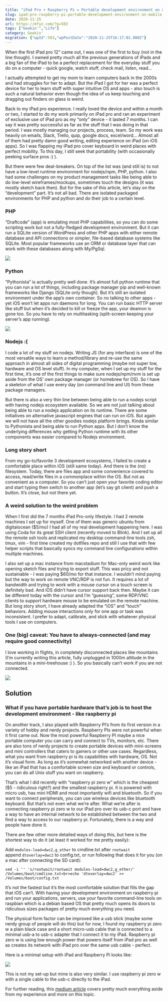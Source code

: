 ```yaml
---
title: "iPad Pro + Raspberry Pi = Portable development environment on mobile"
slug: ipad-pro-raspberry-pi-portable-development-environment-on-mobile
date: 2020-11-25
url: https://mfyz.com/?p=583
tags: ["Geekin'","Life"]
category: Geekin'
migration: {"wpId":583,"wpPostDate":"2020-11-25T16:17:01.000Z"}
---
```


When the first iPad pro 12“ came out, I was one of the first to buy (not in the line though). I owned pretty much all the previous generations of iPads and a big fan of the iPad to be a perfect replacement for the everyday stuff you do on a computer - quick google, watch stuff, check mail, listen, read…

I actually attempted to get my mom to learn computers back in the 2000s and had struggles for her to adapt. But the iPad I got for her was a perfect device for her to learn stuff with super intuitive OS and apps - also touch is such a natural behavior even though the idea of us keep touching and dragging out finders on glass is weird.

Back to my iPad pro experience. I really loved the device and within a month or two, I started to do my work primarily on iPad pro and ran an experiment of exclusive use of iPad pro as my “only” device - it lasted 7 months. I can say it was pretty successful as far as the stuff that I was doing in that period. I was mostly managing our projects, process, team. So my work was heavily on emails, Slack, Trello, quip, google docs, excel/word… Almost all of them had pretty damn good writing, editing experience on iPad (on iOS apps). So I was flapping my iPad pro cover keyboard in weird places with perfect mobility. To this day, I still seek that portability (with occasionally peeking surface pros :) ).

But there were few deal-breakers. On top of the list was (and still is) to not have a low-level runtime environment for nodejs/npm, PHP, python. I also had some challenges on my product management tasks like being able to do low-level wireframes/mockups, sometimes touch the designs (it was mostly sketch back then). But for the sake of this article, let’s stay on the “development” part. It’s not all bad. There are isolated packaged environments for PHP and python and do their job to a certain level.

### PHP

“Draftcode” (app) is emulating most PHP capabilities, so you can do some scripting work but not a fully-fledged development environment. But it can run a SQLite version of WordPress and other PHP apps with either remote database and API connections or simpler, file-based database systems like SQLite. Most popular frameworks use an ORM or database layer that can work with these databases along with My/PgSql.

![](/images/archive/en/2020/11/IMG_0407-1024x768.png)

### Python

“Pythonista” is actually pretty well done. It’s almost full python runtime that you can run a lot of things, including package manager pip and well-known frameworks like Django (SQLite only though). But it’s still an isolated environment under the app’s own container. So no talking to other apps - yet iOS won’t let apps run daemons for long. You can run basic HTTP server like stuff but when it’s decided to kill or freeze the app, your deamon is gone too. So you have to rely on multitasking (split-screen keeping your server’s app running).  

![](/images/archive/en/2020/11/33198527-e0b02724-d0eb-11e7-8041-018213351bba-2-1600x1200.png)

### Nodejs :(

I code a lot of my stuff on nodejs. Writing JS (for any interface) is one of the most versatile ways to learn a method/library and re-use the same approach in almost all sides of digital programming (maybe not super low, hardware and OS level stuff). In my computer, when I set up my stuff for the first time, it’s one of the first things to make sure nodejs/npm/nvm is set up aside from the OS’ own package manager (or homebrew for OS). So I have a skeleton of what I use every day (on command line and UI) from these package managers.

But there is also a very thin line between being able to run a nodejs script with having nodejs ecosystem available. So we are not just talking about being able to run a nodejs application on its runtime. There are some initiatives on alternative javascript engines that can run on iOS. But again we will not have all the other goodies nodejs platform brings. Kinda similar to Pythonista and being able to run Python apps. But I don’t know the underlying differences why getting Python runtime with its other components was easier compared to Nodejs environment.

### Long story short

From my go-to/favorite 3 development ecosystems, I failed to create a comfortable place within iOS (still same today). And there is the (no) filesystem. Today, there are files app and some convenience covered to access, read/write files in a commonplace within the OS. But not as convenient as a computer. So you can’t just open your favorite coding editor and start typing then switch to another app (let’s say git client) and push a button. It’s close, but not there yet.

### A weird solution to the weird problem

When I first did the 7 months iPad Pro-only lifestyle. I had 2 remote machines I set up for myself. One of them was generic ubuntu from digitalocean ($5/mo) I had all of my real development happening here. I was using Coda for its great SSH client (recently moved to Blink). And I set up all the remote ssh tools and replicated my desktop command-line tools zsh, tmux, vim - first time created my dotfiles repo and still I use that with few helper scripts that basically syncs my command line configurations within multiple machines.

I also set up a mac instance from macstadium for Mac-only weird work like opening sketch files and trying to export stuff. This was pricy and not sustainable - I was paying $60/mo for that instance. I wouldn’t mind paying but the way to work on remote VNC/RDP is not fun. It requires a lot of bandwidth and trying to work with a mouse cursor on a touch screen is definitely bad. And iOS didn’t have cursor support back then. Maybe it can be different today with the cursor and I’m “guessing”, some RDP/VNC clients to support hardware mouse to be emulated on the remote machine. But long story short, I have already adapted the “iOS” and “touch” behaviors. Adding mouse interactions only for one app or task was inconsistent. I prefer to adapt, calibrate, and stick with whatever physical tools I use on computers.

### One (big) caveat: You have to always-connected (and may require good connectivity)

I love working in flights, in completely disconnected places like mountains (I’m currently writing this article, fully unplugged in 1000m altitude in the mountains in a mini-treehouse :) ). So you basically can’t work if you are not connected.

![](/images/archive/en/2020/11/Screen-Shot-2020-11-25-at-9.01.03-AM-1024x490.jpg)

## Solution

### What if you have portable hardware that’s job is to host the development environment - like raspberry pi

On another track, I also played with Raspberry PI’s from its first version in a variety of hobby and nerdy projects. Raspberry PIs were not powerful when it first came out. Now the most powerful Raspberry PI maybe a nice portable computer you can carry and connect to TVs, monitors, etc. There are also tons of nerdy projects to create portable devices with mini-screens and mini controllers that caters to gamers or other use cases. Regardless, what you want from raspberry pi is its capabilities with hardware, OS. Not it’s visual form. As long as it’s somewhat networked with another device - like an iPad that has a comfortable screen size and keyboard or controls, you can do all Unix stuff you want on raspberry.

That’s what I did recently with “raspberry pi zero w“ which is the cheapest ($5 - ridiculous right?) and the smallest raspberry pi. It is powered with micro usb, has mini HDMI and most importantly wifi and bluetooth. So if you want to connect peripherals, you can use wireless devices like bluetooth keyboard. But that’s not even what we’re after. What we’re after is connecting raspberry pi zero w to our iPad pro over its usb-c port and have a way to have an internal network to be established between the two and find a way to access to our raspberry pi. Fortunately, there is a way and people have done it.

There are few other more detailed ways of doing this, but here is the shortest way to do it (at least it worked for me pretty easily):

Add `modules-load=dwc2,g_ether` to cmdline.txt after `rootwait`  
append `dtoverlay=dwc2` to config.txt, or run following that does it for you (on a mac after connecting the SD card):

```
sed -i '' 's/rootwait/rootwait modules-load=dwc2,g_ether/' /Volumes/boot/cmdline.txt<br>echo 'dtoverlay=dwc2' >> /Volumes/boot/config.txt
```

It’s not the fastest but it’s the most comfortable solution that fills the gap that iOS can’t. With having your development environment on raspberry pi and run your applications, servers, use your favorite command-line tools on raspbian which is a debian based OS that pretty much opens its doors to ridiculous sizes packages of pretty much everything you need.

The physical form factor can be improved like a usb stick (maybe some nerdy group of people will do this) but for now, I found my raspberry pi zero w a plain black case and a short micro-usb cable that is connected to a minimal usb-a to usb-c adapter that I connect it to my iPad. Raspberry pi zero w is using low enough power that powers itself from iPad pro as well as creates its network with iPad pro over the same usb cable - perfect.

Here is a minimal setup with iPad and Raspberry Pi looks like:

![](/images/archive/en/2020/11/1_u_gtS4JhjExtIIRxZYKQ4g.jpg)

  
This is not my set-up but mine is also very similar. I use raspberry pi zero w with a single cable to the usb-c directly to the iPad.

For further reading, this [medium article](https://medium.com/sausheong/setting-up-a-raspberry-pi-4-as-an-development-machine-for-your-ipad-pro-3813f872fccc) covers pretty much everything aside from my experience and more on this topic.